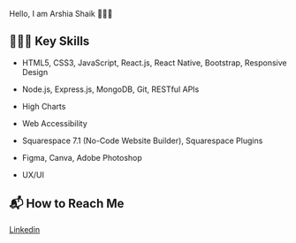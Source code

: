 Hello, I am Arshia Shaik 🙋🏻‍♀️




## 👩🏻‍💻 Key Skills

- HTML5, CSS3, JavaScript, React.js, React Native, Bootstrap, Responsive Design
- Node.js, Express.js, MongoDB, Git, RESTful APIs
- High Charts
- Web Accessibility

- Squarespace 7.1 (No-Code Website Builder), Squarespace Plugins
- Figma, Canva, Adobe Photoshop
- UX/UI

## 📬 How to Reach Me 

[Linkedin](https://linkedin.com/in/arshiashaik)




